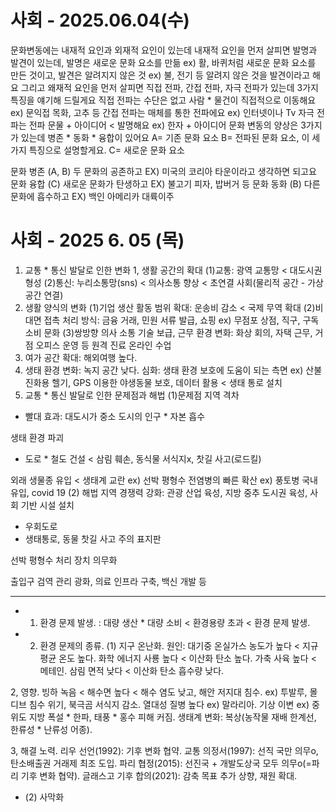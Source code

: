 # 사회 - 2025.06.04(수)
문화변동에는 내재적 요인과 외재적 요인이 있는데 내재적 요인을 먼저 살피면
발명과 발견이 있는데, 발명은 새로운 문화 요소를 만듦 ex) 활, 바퀴처럼 새로운 문화 요소를 만든 것이고, 발견은 알려지지 않은 것 ex) 불, 전기 등 알려지 않은 것을 발견이라고 해요
그리고 왜재적 요인을 먼저 살피면 직접 전파, 간접 전파, 자극 전파가 있는데 3가지 특징을 얘기해 드릴게요
직접 전파는 수단은 없고 사람 * 물건이 직접적으로 이동해요 ex) 문익접 목화, 고추 등
간접 전파는 매체를 통한 전파에요 ex) 인터넷이나 Tv
자극 전파는 전파 문물 + 아이디어 < 발명해요
ex) 한자 + 아이디어
문화 변동의 양상은 3가지가 있는데 병존 * 동화 * 융합이 있어요
A= 기존 문화 요소 
B= 전파된 문화 요소, 이 세가지 특징으로 설명할게요.
C= 새로운 문화 요소


문화 병존 (A, B)
두 문화의 공존하고 EX) 미국의 코리아 타운이라고 생각하면 되고요
문화 융합 (C)
새로운 문화가 탄생하고 EX) 불고기 피자, 밥버거 등
문화 동화 (B)
다른 문화에 흡수하고 EX) 백인 아메리카 대륙이주





# 사회 - 2025 6. 05 (목)
1. 교통 * 통신 발달로 인한 변화
1, 생활 공간의 확대
(1)교통: 광역 교통망 < 대도시권 형성
(2)통신: 누리소통망(sns) < 의사소통 향상 < 초연결 사회(물리적 공간 - 가상 공간 연결)
2. 생활 양식의 변화
(1)기업 생산 활동 범위 확대: 운송비 감소 < 국제 무역 확대
(2)비대면 접촉 처리 방식: 금융 거래,  민원 서류 발급, 쇼핑 ex) 무점포 상점, 직구, 구독 소비 문화 
(3)쌍방향 의사 소통 기술 보급, 근무 환경 변화: 화상 회의, 자택 근무, 거점 오피스 운영 등
                               원격 진료
                               온라인 수업
3. 여가 공간 확대: 해외여행 높다.
4. 생태 환경 변화: 녹지 공간 낮다.
심화: 생태 환경 보호에 도움이 되는 측면
ex) 산불 진화용 헬기, GPS 이용한 야생동물 보호, 데이터 활용 < 생태 통로 설치
2. 교통 * 통신 발달로 인한 문제점과 해법
(1)문제점
지역 격차
- 빨대 효과: 대도시가 중소 도시의 인구 * 자본 흡수

생태 환경 파괴
- 도로 * 철도 건설
 < 삼림 훼손, 동식물 서식지x, 찻길 사고(로드킬)

 외래 생물종 유입 < 생태계 교란
 ex) 선박 평형수
 전염병의 빠른 확산 ex) 풍토병 국내 유입, covid 19
 (2) 해법
 지역 경쟁력 강화: 관광 산업 육성, 지방 중추 도시권 육성, 사회 기반 시설 설치

 - 우회도로
 - 생태통로, 동물 찻길 사고 주의 표지판

 선박 평형수 처리 장치 의무화

 출입구 검역 관리 광화, 의료 인프라 구축, 백신 개발 등


 ---
- 1. 환경 문제 발생.
: 대량 생산 * 대량 소비 < 환경용량 초과 < 환경 문제 발생.
- 2. 환경 문제의 종류.
(1) 지구 온난화.
원인: 대기중 온실가스 농도가 높다 < 지규 평균 온도 높다.
화학 에너지 사룡 높다 < 이산화 탄소 높다.
가축 사육 높다 < 메테인.
삼림 면적 낮다 < 이산화 탄소 흡수량 낮다.


2, 영향.
빙하 녹음 < 해수면 높다 < 해수 염도 낮고, 해안 저지대 침수.
ex) 투발루, 몰디브 침수 위기, 북극곰 서식지 감소.
열대성 질병 높다 ex) 말라리아.
기상 이변 ex) 중위도 지방 폭설 * 한파, 태풍 * 홍수 피해 커짐.
생태계 변화: 복상(농작물 재배 한계선, 한류성 * 난류성 어종).


3, 해결 노력.
리우 선언(1992): 기후 변화 협약.
교통 의정서(1997): 선직 국만 의무o, 탄소배출권 거래제 최조 도입.
파리 협정(2015): 선진국 + 개발도상국 모두 의무o(=파리 기후 변화 협약).
글래스고 기후 합의(2021): 감축 목표 추가 상향, 재원 확대.


- (2) 사막화 